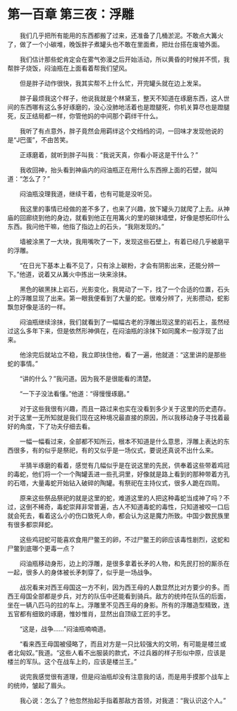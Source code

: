# 第一百章 第三夜：浮雕


　　我们几乎把所有能用的东西都搬了过来，还准备了几桶淤泥。不敢点大篝火了，做了一个小碳堆，晚饭胖子煮罐头也不敢在里面煮，把灶台搭在废墟外面。

　　我们估计那些蛇肯定会在雾气弥漫之后开始活动，所以黄昏的时候并不慌，我帮胖子烧饭，闷油瓶在上面看着帮我们望风。

　　但是胖子动作很快，我其实帮不上什么忙，开完罐头就在边上发呆。

　　胖子最烦我这个样子，他说我就是个林黛玉，整天不知道在琢磨东西，这人世间的东西哪有这么多好琢磨的，没心没肺地活着也是蹬腿死，你机关算尽也是蹬腿死，反正结局都一样，你管他妈的中间那个羁绊干什么。

　　我听了有点意外，胖子竟然会用羁绊这个文绉绉的词，一回味才发现他说的是“J巴蛋”，不由苦笑。

　　正琢磨着，就听到胖子叫我：“我说天真，你看小哥这是干什么？”

　　我收回神，抬头看到神庙内的闷油瓶正在用什么东西擦上面的石壁，就叫道：“怎么了？”

　　闷油瓶没理我道，继续干着，也有可能是没听见。

　　我这里的事情已经做的差不多了，也来了兴趣，放下罐头刀就爬了上去。从神庙的回廊绕到他的身边，就看到他正在用篝火的里的碳抹墙壁，好像是想拓印什么东西。我问他干嘛，他指了指边上的石头，“我刚发现的。”

　　墙被涂黑了一大块，我用嘴吹了一下，发现这些石壁上，有着已经几乎被磨平的浮雕。

　　“在日光下基本上看不见了，只有涂上碳粉，才会有阴影出来，还能分辨一下。”他道，说着又从篝火中拣出一块来涂抹。

　　黑色的碳黑抹上岩石，光影变化，我晃动了一下，找了一个合适的位置，石头上的浮雕显现了出来。第一眼我便看到了大量的蛇。很难分辨了，光影攒动，蛇影飘忽好像是活的一样。

　　闷油瓶继续涂抹，我们就看到了一幅幅古老的浮雕出现这里的岩石上，虽然经过这么多年下来，但是依然形神俱在，在闷油瓶的涂抹下如同魔术一般浮现了出来。

　　他涂完后就站立不稳，我立即扶住他，看了一遍，他就道：“这里讲的是那些蛇的事情。”

　　“讲的什么？”我问道。因为我不是很能看的清楚。

　　“一下子没法看懂。”他道：“得慢慢琢磨。”

　　对于这些我很有兴趣，而且一路过来也实在没看到多少关于这里的历史遗存。对于这里一无所知就是我们现在这种境况最直接的原因，所以我移动身子寻找着最好的角度，下了功夫仔细去看。

　　一幅一幅看过来，全部都不知所云，根本不知道是什么意思，浮雕上表达的东西很多，有的似乎是祭祀，有的又似乎是一场仪式，要说还真说不出什么来。

　　半猜半琢磨的看着，感觉有几幅似乎是在说这里的先民，供奉着这些带着鸡冠的毒蛇，他们将一个一个陶罐丢进一些孔洞里，好像就是路上看到的那种带着方孔的石塔，大量毒蛇开始钻入破碎的陶罐。有祭祀在主持仪式，很多人跪在四周。

　　原来这些祭品祭祀的就是这里的蛇，难道这里的人把这种毒蛇当成神了吗？不过，这倒不稀奇，毒蛇崇拜非常普遍，古人不知道毒蛇的毒性，只知道被咬一口后就会死去，看着这么小的伤口致死人命，都会认为这是魔力所致。中国少数民族里有很多都崇拜蛇。

　　这些鸡冠蛇可能喜欢食用尸鳖王的卵，不过尸鳖王的卵应该毒性剧烈，这蛇和尸鳖到底哪个更毒一点？

　　闷油瓶移动身形，边上的浮雕，是很多拿着长矛的人物，和先民打扮的厮杀在一起，很多人的身体被长矛刺穿了，似乎是一场战争。

　　战况看来对西王母国这一方不利，因为西王母的人数显然比对方要少的多。而西王母国全部都是步兵，对方的队伍中还能看到骑兵。敌方的统帅在队伍的后面，坐在一辆八匹马的拉的车上。浮雕里不见西王母的身影。所有的浮雕造型精致，连五官都有细致的琢磨，惟妙惟肖，显然出自顶级工匠的手艺。

　　“这是，战争……”闷油瓶喃喃道。

　　“看来西王母国被侵略了，而且对方是一只比较强大的文明，有可能是楼兰或者北匈奴。”我道。“这些人看不出服装的款式，不过兵器的样子形似中原，应该是楼兰的军队。这个在战车上的，应该是楼兰王。”

　　说完我感觉很有道理，但是闷油瓶却没有注意我的话，而是用手摸那个战车上的统帅，皱起了眉头。

　　我心说：怎么了？他忽然抬起手指着那敌方首领，对我道：“我认识这个人。”

